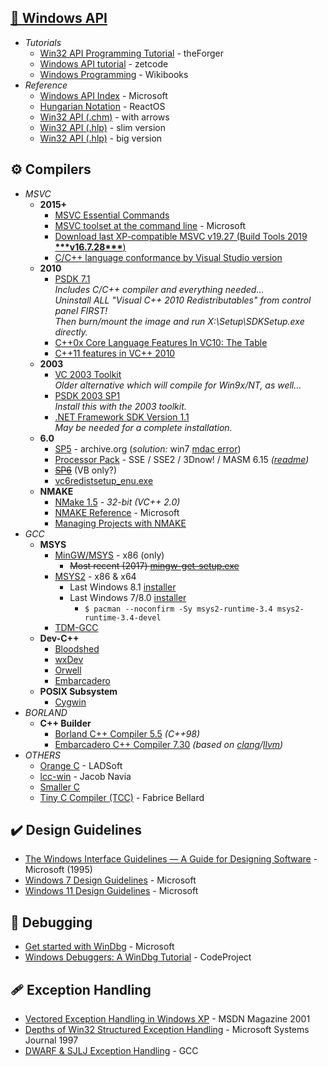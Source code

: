 
## [📖 Windows API](https://en.wikipedia.org/wiki/Windows_API)
* _Tutorials_
  - [Win32 API Programming Tutorial](http://www.winprog.org/tutorial/) - theForger
  - [Windows API tutorial](https://zetcode.com/gui/winapi/) - zetcode
  - [Windows Programming](https://en.wikibooks.org/wiki/Windows_Programming) - Wikibooks
* _Reference_
  - [Windows API Index](https://learn.microsoft.com/en-us/windows/win32/apiindex/windows-api-list) - Microsoft
  - [Hungarian Notation](https://reactos.org/wiki/Hungarian_Notation) - ReactOS
  - [Win32 API (.chm)](https://web.archive.org/web/20190512102726id_/http://laurencejackson.com/win32/Win32.chm) - with arrows
  - [Win32 API (.hlp)](http://www.carabez.com/downloads/win32api.zip) - slim version
  - [Win32 API (.hlp)](http://www.carabez.com/downloads/win32api_big.zip) - big version


## ⚙️ Compilers
  * _MSVC_
    * __2015+__
      - [MSVC Essential Commands](MSVC-Essential-Commands.md)
      - [MSVC toolset at the command line](https://docs.microsoft.com/en-us/cpp/build/building-on-the-command-line) - Microsoft
      - [Download last XP-compatible MSVC v19.27 (Build Tools 2019 **\*\*\*v16.7.28\*\*\***)](https://download.visualstudio.microsoft.com/download/pr/2282640c-c74e-4d6a-9710-4eb8fef730e6/dfa5c24fb7aa4d11bf375bd2a46d19d3a1ff907cbc88468b0a50e3d71d53f77a/vs_BuildTools.exe)
      - [C/C++ language conformance by Visual Studio version](https://learn.microsoft.com/en-us/cpp/overview/visual-cpp-language-conformance?view=msvc-160)
    * __2010__
      - [PSDK 7.1](https://www.microsoft.com/en-us/download/details.aspx?id=8442)  
        _Includes C/C++ compiler and everything needed...  
        Uninstall ALL "Visual C++ 2010 Redistributables" from control panel FIRST!  
        Then burn/mount the image and run X:\Setup\SDKSetup.exe directly._
      - [C++0x Core Language Features In VC10: The Table](https://devblogs.microsoft.com/cppblog/c0x-core-language-features-in-vc10-the-table/)
      - [C++11 features in VC++ 2010 ](http://web.archive.org/web/20221127094629id_/https://learn.microsoft.com/en-us/previous-versions/hh567368(v=vs.140))
    * __2003__
      - [VC 2003 Toolkit](https://archive.org/download/microsoft-visual-c-toolkit-2003/VCToolkitSetup.exe)  
        _Older alternative which will compile for Win9x/NT, as well..._  
      - [PSDK 2003 SP1](web.archive.org/web/20250508040615id_/https://download.microsoft.com/download/7/5/e/75ec7f04-4c8c-4f38-b582-966e76602643/5.2.3790.1830.15.PlatformSDK_Svr2003SP1_rtm.img)  
        _Install this with the 2003 toolkit._
      - [.NET Framework SDK Version 1.1](https://web.archive.org/web/20210820162511id_/https://download.microsoft.com/download/5/2/0/5202f918-306e-426d-9637-d7ee26fbe507/setup.exe)  
        _May be needed for a complete installation._
    * __6.0__
      - [SP5](https://archive.org/download/vs6sp5/vs6sp5.exe) - archive.org (_solution:_ win7 [mdac error](http://web.archive.org/web/20090329084629/http://social.msdn.microsoft.com/forums/en-US/windowsgeneraldevelopmentissues/thread/cd740951-dd2c-46eb-856f-6e653a2e3d07/))
      - [Processor Pack](http://download.microsoft.com/download/vb60ent/update/6/w9x2kxp/en-us/vcpp5.exe) - SSE / SSE2 / 3Dnow! / MASM 6.15 _([readme](http://web.archive.org/web/20081222164354id_/http://msdn.microsoft.com/en-us/vs2005/aa718349.aspx))_
      - [~~SP6~~](http://web.archive.org/web/20160222035203id_/http://download.microsoft.com/download/1/9/f/19fe4660-5792-4683-99e0-8d48c22eed74/Vs6sp6.exe) (VB only?)
      - [vc6redistsetup_enu.exe](https://web.archive.org/web/20120610063726id_/http://download.microsoft.com/download/vc60pro/update/1/w9xnt4/en-us/vc6redistsetup_enu.exe)
    * __NMAKE__
      - [NMake 1.5](https://web.archive.org/web/20060615060342id_/http://download.microsoft.com/download/vc15/Patch/1.52/W95/EN-US/Nmake15.exe) - _32-bit (VC++ 2.0)_
      - [NMAKE Reference](https://learn.microsoft.com/en-us/cpp/build/reference/nmake-reference) - Microsoft
      - [Managing Projects with NMAKE](https://et.engr.iupui.edu/~dskim/downloadable/reference_Nmake.pdf)
  * _GCC_
    * __MSYS__
      - [MinGW/MSYS](https://sourceforge.net/projects/mingw/files/Installer) - x86 (only)
        - ~~Most recent (2017) [mingw-get-setup.exe](https://web.archive.org/web/20240225040417id_/https://osdn.dl.osdn.net/mingw/68260/mingw-get-setup.exe)~~
      - [MSYS2](https://www.msys2.org/) - x86 & x64
        - Last Windows 8.1 [installer](https://github.com/msys2/msys2-installer/releases/tag/2024-01-13)
        - Last Windows 7/8.0 [installer](https://github.com/msys2/msys2-installer/releases/tag/2022-10-28)
          - `$ pacman --noconfirm -Sy msys2-runtime-3.4 msys2-runtime-3.4-devel`
      - [TDM-GCC](https://jmeubank.github.io/tdm-gcc/)
    * __Dev-C++__
      - [Bloodshed](https://bloodshed.net/)
      - [wxDev](http://wxdsgn.sourceforge.net/)
      - [Orwell](https://orwelldevcpp.blogspot.com/)
      - [Embarcadero](https://github.com/Embarcadero/Dev-Cpp)
    * __POSIX Subsystem__
      - [Cygwin](https://www.cygwin.com/)
  * _BORLAND_
    * __C++ Builder__
      - [Borland C++ Compiler 5.5](https://altd.embarcadero.com/download/bcppbuilder/freecommandLinetools.exe) _(C++98)_
      - [Embarcadero C++ Compiler 7.30](https://altd.embarcadero.com/download/bcppbuilder/BCC102.zip) _(based on [clang](https://clang.llvm.org/)/[llvm](https://llvm.org/))_
  * _OTHERS_
    * [Orange C](https://ladsoft.tripod.com/orange_c_compiler.html) - LADSoft
    * [lcc-win](https://lcc-win32.services.net/) - Jacob Navia
    * [Smaller C](https://github.com/alexfru/SmallerC)
    * [Tiny C Compiler (TCC)](https://bellard.org/tcc/) - Fabrice Bellard


## ✔️ Design Guidelines
* [The Windows Interface Guidelines — A Guide for Designing Software](https://www.ics.uci.edu/~kobsa/courses/ICS104/course-notes/Microsoft_WindowsGuidelines.pdf) - Microsoft (1995)
* [Windows 7 Design Guidelines](https://learn.microsoft.com/en-us/windows/win32/uxguide/guidelines) - Microsoft
* [Windows 11 Design Guidelines](https://learn.microsoft.com/en-us/windows/apps/design/) - Microsoft


## 🔎 Debugging
* [Get started with WinDbg](https://github.com/MicrosoftDocs/windows-driver-docs/blob/staging/windows-driver-docs-pr/debugger/getting-started-with-windbg.md) - Microsoft
* [Windows Debuggers: A WinDbg Tutorial](https://www.codeproject.com/articles/6084/windows-debuggers-part-1-a-windbg-tutorial) - CodeProject


## 🩹 Exception Handling
* [Vectored Exception Handling in Windows XP](https://learn.microsoft.com/en-us/archive/msdn-magazine/2001/september/under-the-hood-new-vectored-exception-handling-in-windows-xp) - MSDN Magazine 2001
* [Depths of Win32 Structured Exception Handling](https://web.archive.org/web/20081230021224id_/http://www.microsoft.com/msj/0197/Exception/Exception.aspx) - Microsoft Systems Journal 1997
* [DWARF & SJLJ Exception Handling](https://gcc.gnu.org/wiki/WindowsGCCImprovements) - GCC
